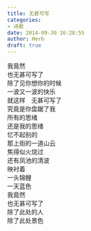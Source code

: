```yaml
---  
title: 无甚可写  
categories:  
- 诗歌  
date: 2014-09-30 16:28:55  
author: Herb  
draft: true
---  
```

我竟然  
也无甚可写了    
除了见你想你的时候  
一波又一波的快乐  
就这样　无甚可写了  
究竟是你盘踞了我  
所有的思绪  
还是我的思绪  
忆不起别的  
那上街的一道山云  
焦得似火烧过  
还有凤池的清波  
映衬着  
一头锦鲤  
一天蓝色    
我竟然  
也无甚可写了  
除了此处的人  
除了此处景色